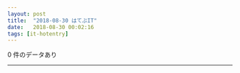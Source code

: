 ```yaml
---
layout: post
title:  "2018-08-30 はてぶIT"
date:   2018-08-30 00:02:16
tags: [it-hotentry]
---
```

0 件のデータあり

<hr>
